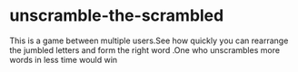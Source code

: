 # unscramble-the-scrambled
This is a game between multiple users.See how quickly you can rearrange the jumbled letters and form the right word .One who unscrambles more words in less time would win
